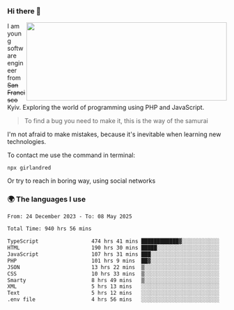 ### Hi there 👋  

<img align='right' src="https://github-readme-stats.vercel.app/api?username=girlandred&count_private=true&show_icons=true&include_all_commits=true&hide_rank=true&hide_title=true&theme=buefy&card_width=300" width=460 height=180>


I am young software engineer from ~~San Francisco~~ Kyiv. Exploring the world of programming using PHP and JavaScript.


> To find a bug you need to make it, this is the way of the samurai



I'm not afraid to make mistakes, because it's inevitable when learning new technologies.

To contact me use the command in terminal:

```
npx girlandred
```

Or try to reach in boring way, using social networks


### 🌍 The languages I use

<!--START_SECTION:waka-->

```txt
From: 24 December 2023 - To: 08 May 2025

Total Time: 940 hrs 56 mins

TypeScript                 474 hrs 41 mins ████████████▓░░░░░░░░░░░░   50.44 %
HTML                       190 hrs 30 mins █████░░░░░░░░░░░░░░░░░░░░   20.24 %
JavaScript                 107 hrs 31 mins ███░░░░░░░░░░░░░░░░░░░░░░   11.42 %
PHP                        101 hrs 9 mins  ██▓░░░░░░░░░░░░░░░░░░░░░░   10.75 %
JSON                       13 hrs 22 mins  ▒░░░░░░░░░░░░░░░░░░░░░░░░   01.42 %
CSS                        10 hrs 33 mins  ▒░░░░░░░░░░░░░░░░░░░░░░░░   01.12 %
Smarty                     8 hrs 49 mins   ▒░░░░░░░░░░░░░░░░░░░░░░░░   00.94 %
XML                        5 hrs 13 mins   ░░░░░░░░░░░░░░░░░░░░░░░░░   00.56 %
Text                       5 hrs 12 mins   ░░░░░░░░░░░░░░░░░░░░░░░░░   00.55 %
.env file                  4 hrs 56 mins   ░░░░░░░░░░░░░░░░░░░░░░░░░   00.53 %
```

<!--END_SECTION:waka-->
